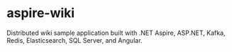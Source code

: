 # aspire-wiki

Distributed wiki sample application built with .NET Aspire, ASP.NET, Kafka, Redis, Elasticsearch, SQL Server, and Angular.

